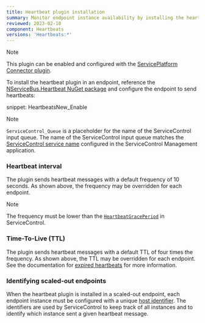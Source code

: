 ```yaml
---
title: Heartbeat plugin installation
summary: Monitor endpoint instance availability by installing the heartbeat plugin
reviewed: 2023-02-10
component: Heartbeats
versions: 'Heartbeats:*'
---
```


> [!NOTE]
> This plugin can be enabled and configured with the [ServicePlatform Connector plugin](/platform/connecting.md).

To install the heartbeat plugin in an endpoint, reference the [NServiceBus.Heartbeat NuGet package](https://www.nuget.org/packages/NServiceBus.Heartbeat/) and configure the endpoint to send heartbeats:

snippet: HeartbeatsNew_Enable

> [!NOTE]
> `ServiceControl_Queue` is a placeholder for the name of the ServiceControl input queue. The name of the ServiceControl input queue matches the [ServiceControl service name](/servicecontrol/servicecontrol-instances/configuration.md#recoverability-servicecontrolinternalqueuename-servicecontrol-plugins) configured in the ServiceControl Management application.

### Heartbeat interval

The plugin sends heartbeat messages with a default frequency of 10 seconds. As shown above, the frequency may be overridden for each endpoint.

> [!NOTE]
> The frequency must be lower than the [`HeartbeatGracePeriod`](/servicecontrol/servicecontrol-instances/configuration.md#plugin-specific-servicecontrolheartbeatgraceperiod) in ServiceControl.

### Time-To-Live (TTL)

The plugin sends heartbeat messages with a default TTL of four times the frequency. As shown above, the TTL may be overridden for each endpoint. See the documentation for [expired heartbeats](expired-heartbeats.md) for more information.

### Identifying scaled-out endpoints

When the heartbeat plugin is installed in a scaled-out endpoint, each endpoint instance must be configured with a unique [host identifier](/nservicebus/hosting/override-hostid.md). The identifiers are used by ServiceControl to keep track of all instances and to identify which instance sent a given heartbeat message.
